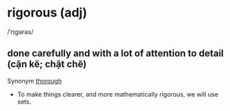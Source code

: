 # rigorous (adj)

/ˈrɪɡərəs/

## done carefully and with a lot of attention to detail (cặn kẽ; chặt chẽ)

Synonym [thorough]()

- To make things clearer, and more mathematically rigorous, we will use sets.